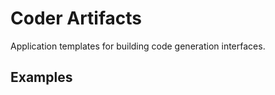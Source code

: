 # Coder Artifacts

Application templates for building code generation interfaces.

## Examples

<demo name="app" position="bottom" collapsible="true"></demo>
